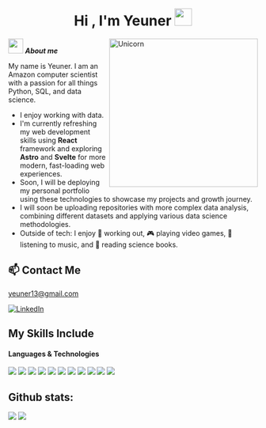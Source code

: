 <h1 align="center"><b>Hi , I'm Yeuner </b><img src="https://media.giphy.com/media/hvRJCLFzcasrR4ia7z/giphy.gif" width="35"></h1>

<img align="right" width=300px alt="Unicorn" src="https://c.tenor.com/GN73MKBawZYAAAAi/busy-cute.gif" />

<img src="https://media.giphy.com/media/ObNTw8Uzwy6KQ/giphy.gif" width="30px">&nbsp;***About me***

My name is Yeuner. I am an Amazon computer scientist with a passion for all things Python, SQL, and data science.


- I enjoy working with data.
- I'm currently refreshing my web development skills using **React** framework and exploring **Astro** and **Svelte** for more modern, fast-loading web experiences.
- Soon, I will be deploying my personal portfolio using these technologies to showcase my projects and growth journey.
- I will soon be uploading repositories with more complex data analysis, combining different datasets and applying various data science methodologies.
- Outside of tech: I enjoy 💪 working out, 🎮 playing video games, 🎵 listening to music, and 📖 reading science books.
  

## 📫 Contact Me

yeuner13@gmail.com

[![LinkedIn](https://img.shields.io/badge/LINKEDIN-VIEW%20PROFILE-0077B5?style=for-the-badge&logo=linkedin&logoColor=white)](https://www.linkedin.com/in/yeuner/)



## My Skills Include

<h4>Languages & Technologies</h4>
<span>
  <img src="https://img.shields.io/badge/Python-3670A0?style=for-the-badge&logo=python&logoColor=ffdd54">
  <img src="https://img.shields.io/badge/SQL-025E8C?style=for-the-badge&logo=sqlite&logoColor=white">
  <img src="https://img.shields.io/badge/Excel-217346?style=for-the-badge&logo=microsoft-excel&logoColor=white">
  <img src="https://img.shields.io/badge/Tableau-E97627?style=for-the-badge&logo=tableau&logoColor=white">
  <img src="https://img.shields.io/badge/QuickSight-232F3E?style=for-the-badge&logo=amazon-aws&logoColor=white">
  <img src="https://img.shields.io/badge/PowerBI-F2C811?style=for-the-badge&logo=powerbi&logoColor=black">
  <img src="https://img.shields.io/badge/Streamlit-FF4B4B?style=for-the-badge&logo=streamlit&logoColor=white">
  <img src="https://img.shields.io/badge/AWS-FF9900?style=for-the-badge&logo=amazon-aws&logoColor=white">
  <img src="https://img.shields.io/badge/Pandas-150458?style=for-the-badge&logo=pandas&logoColor=white">
  <img src="https://img.shields.io/badge/Numpy-013243?style=for-the-badge&logo=numpy&logoColor=white">
  <img src="https://img.shields.io/badge/Matplotlib-11557C?style=for-the-badge&logo=plotly&logoColor=white">
</span>


 <h2>Github stats:</h2> 

[![](https://github-readme-stats.vercel.app/api?username=yeuner&show_icons=true&theme=tokyonight&hide_border=true&locale=en)](https://github.com/yeuner)
[![](https://github-readme-streak-stats.herokuapp.com/?user=yeunertheme=material-palenight)](https://github.com/yeuner)
</div>

<!--
**Yeuner/yeuner** is a ✨ _special_ ✨ repository because its `README.md` (this file) appears on your GitHub profile.

Here are some ideas to get you started:

- 🔭 I’m currently working on 
- 🌱 I’m currently learning ...
- 👯 I’m looking to collaborate on ...
- 🤔 I’m looking for help with ...
- 💬 Ask me about ...
- 📫 How to reach me: ...
- 😄 Pronouns: ...
- ⚡ Fun fact: ...
-->
